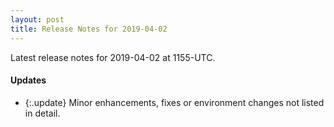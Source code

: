 ```yaml
---
layout: post
title: Release Notes for 2019-04-02
---
```


Latest release notes for 2019-04-02 at 1155-UTC.

<div class='updates' markdown='1'>

#### Updates

- {:.update} Minor enhancements, fixes or environment changes not listed in detail.

</div>


